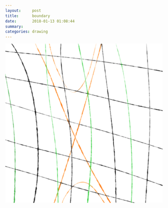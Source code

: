 ```yaml
---
layout:     post
title:      boundary
date:       2018-01-13 01:08:44
summary:    
categories: drawing
---
```

![boundary](/images/diary/boundary.png "where amazing things happen.")
